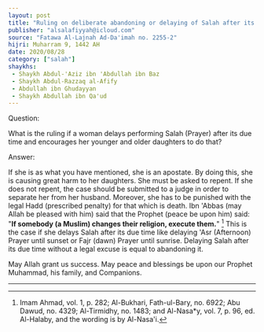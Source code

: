 ```yaml
---
layout: post
title: "Ruling on deliberate abandoning or delaying of Salah after its prescribed time"
publisher: "alsalafiyyah@icloud.com"
source: "Fatawa Al-Lajnah Ad-Da'imah no. 2255-2"
hijri: Muharram 9, 1442 AH
date: 2020/08/28
category: ["salah"]
shaykhs: 
 - Shaykh Abdul-'Aziz ibn 'Abdullah ibn Baz
 - Shaykh Abdul-Razzaq al-Afify
 - Abdullah ibn Ghudayyan
 - Shaykh Abdullah ibn Qa'ud
---
```


Question: 

What is the ruling if a woman delays performing Salah (Prayer) after its due time and encourages her younger and older daughters to do that?

Answer:

If she is as what you have mentioned, she is an apostate. By doing this, she is causing great harm to her daughters. She must be asked to repent. If she does not repent, the case should be submitted to a judge in order to separate her from her husband. Moreover, she has to be punished with the legal Hadd (prescribed penalty) for that which is death. Ibn 'Abbas (may Allah be pleased with him) said that the Prophet (peace be upon him) said: "**If somebody (a Muslim) changes their religion, execute them.**" [^1] This is the case if she delays Salah after its due time like delaying 'Asr (Afternoon) Prayer until sunset or Fajr (dawn) Prayer until sunrise. Delaying Salah after its due time without a legal excuse is equal to abandoning it.

May Allah grant us success. May peace and blessings be upon our Prophet Muhammad, his family, and Companions.

---
[^1]: Imam Ahmad, vol. 1, p. 282; Al-Bukhari, Fath-ul-Bary, no. 6922; Abu Dawud, no. 4329; Al-Tirmidhy, no. 1483; and Al-Nasa*y, vol. 7, p. 96, ed. Al-Halaby, and the wording is by Al-Nasa'i.